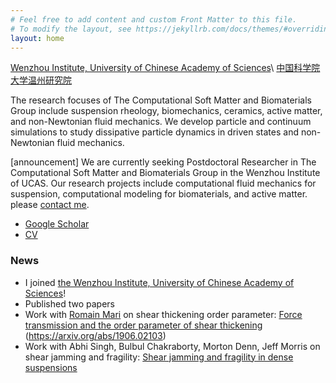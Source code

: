 ```yaml
---
# Feel free to add content and custom Front Matter to this file.
# To modify the layout, see https://jekyllrb.com/docs/themes/#overriding-theme-defaults
layout: home
---
```


[Wenzhou Institute, University of Chinese Academy of Sciences](http://www.wibe.ac.cn)\\
[中国科学院大学温州研究院](http://www.wibe.ac.cn)

The research focuses of The Computational Soft Matter and Biomaterials Group
include suspension rheology, biomechanics, ceramics, active matter,
and non-Newtonian fluid mechanics.
We develop particle and continuum simulations to study dissipative particle dynamics in driven states and non-Newtonian fluid mechanics.


[announcement] We are currently seeking Postdoctoral Researcher in The Computational Soft Matter and Biomaterials Group in the Wenzhou Institute of UCAS. Our research projects include
computational fluid mechanics for suspension, computational modeling for biomaterials, and active matter. please [contact me](mailto:seto@wibe.ac.cn).

- [Google Scholar]( https://scholar.google.co.jp/citations?hl=ja&user=0V-BankAAAAJ)
- [CV](https://ryseto.github.io/assets/pdf/CV_Seto.pdf)



### **News** 
- I joined [the Wenzhou Institute, University of Chinese Academy of Sciences](http://www.wibe.ac.cn)!
- Published two papers
- Work with [Romain Mari](https://rmari.github.io) on shear thickening order parameter: [Force transmission and the order parameter of shear thickening](http://dx.doi.org/10.1039/C9SM01223K) (https://arxiv.org/abs/1906.02103)
- Work with Abhi Singh, Bulbul Chakraborty, Morton Denn, Jeff Morris on shear jamming and fragility: [Shear jamming and fragility in dense suspensions](https://doi.org/10.1007/s10035-019-0931-5)

